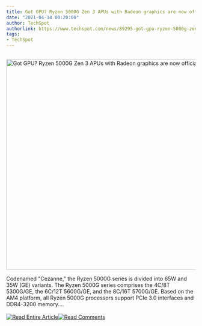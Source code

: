 ```yaml
---
title: Got GPU? Ryzen 5000G Zen 3 APUs with Radeon graphics are now official
date: "2021-04-14 00:20:00"
author: TechSpot
authorlink: https://www.techspot.com/news/89295-got-gpu-ryzen-5000g-zen-3-apus-radeon.html
tags:
- TechSpot
---
```

<a href="https://www.techspot.com/news/89295-got-gpu-ryzen-5000g-zen-3-apus-radeon.html" target="_blank"><img src="https://static.techspot.com/images2/news/ts3_thumbs/2021/04/2021-04-13-ts3_thumbs-c28.jpg" width="800" height="560" style="padding: 15px 0" title="Got GPU? Ryzen 5000G Zen 3 APUs with Radeon graphics are now official" /></a><br />Codenamed "Cezanne," the Ryzen 5000G series is divided into 65W and 35W (GE) variants. The Ryzen 5000G series comprises the 4C/8T 5300G/GE, the 6C/12T 5600G/GE, and the 8C/16T 5700G/GE. Based on the AM4 platform, all Ryzen 5000G processors support PCIe 3.0 interfaces and DDR4-3200 memory....<br /><br /><a href="https://www.techspot.com/news/89295-got-gpu-ryzen-5000g-zen-3-apus-radeon.html"><img src="https://static.techspot.com/images/rss/rss_buttons_01.png" border="0" alt="Read Entire Article" /></a><a href="https://www.techspot.com/news/89295-got-gpu-ryzen-5000g-zen-3-apus-radeon.html#comments"><img src="https://static.techspot.com/images/rss/rss_buttons_02.png" border="0" alt="Read Comments" /></a><br /><br />